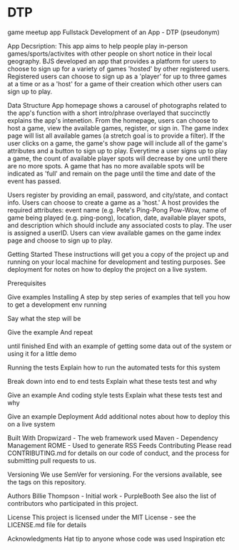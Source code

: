 # DTP
game meetup app
Fullstack Development of an App - DTP (pseudonym)

App Decsription:
This app aims to help people play in-person games/sports/activites with other people on short notice in their 
local geography. BJS developed an app that provides a platform for users to choose to sign up for a variety of 
games 'hosted' by other registered users. Registered users can choose to sign up as a 'player' for up to three 
games at a time or as a 'host' for a game of their creation which other users can sign up to play. 

Data Structure
App homepage shows a carousel of photographs related to the app's function with a short intro/phrase overlayed that succinctly 
explains the app's intenetion. From the homepage, users can choose to host a game, view the available games, register,
or sign in. 
The game index page will list all available games (a stretch goal is to provide a filter). If the user clicks on a game, the 
game's show page will include all of the game's attributes and a button to sign up to play. Everytime a user signs up to 
play a game, the count of available player spots will decrease by one until there are no more spots. A game that has no more 
available spots will be indicated as 'full' and remain on the page until the time and date of the event has passed. 

Users register by providing an email, password, and city/state, and contact info. Users can choose to create a game as a 'host.' A host provides the required attributes: event name (e.g. Pete's Ping-Pong Pow-Wow, name of game being played (e.g. ping-pong), location, date, available player spots, and description which should include any associated costs to play.  The user is assigned a userID. 
Users can view available games on the game index page and choose to sign up to play. 

Getting Started
These instructions will get you a copy of the project up and running on your local machine for development and testing purposes. See deployment for notes on how to deploy the project on a live system.

Prerequisites


Give examples
Installing
A step by step series of examples that tell you how to get a development env running

Say what the step will be

Give the example
And repeat

until finished
End with an example of getting some data out of the system or using it for a little demo

Running the tests
Explain how to run the automated tests for this system

Break down into end to end tests
Explain what these tests test and why

Give an example
And coding style tests
Explain what these tests test and why

Give an example
Deployment
Add additional notes about how to deploy this on a live system

Built With
Dropwizard - The web framework used
Maven - Dependency Management
ROME - Used to generate RSS Feeds
Contributing
Please read CONTRIBUTING.md for details on our code of conduct, and the process for submitting pull requests to us.

Versioning
We use SemVer for versioning. For the versions available, see the tags on this repository.

Authors
Billie Thompson - Initial work - PurpleBooth
See also the list of contributors who participated in this project.

License
This project is licensed under the MIT License - see the LICENSE.md file for details

Acknowledgments
Hat tip to anyone whose code was used
Inspiration
etc
